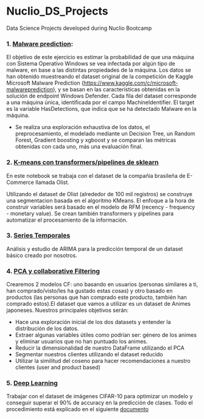# Nuclio_DS_Projects
Data Science Projects developed during Nuclio Bootcamp

### 1. **[Malware prediction](Malware_Prediction.ipynb)**: 
El objetivo de este ejercicio es estimar la probabilidad de que una máquina con Sistema Operativo Windows se vea infectada por algún tipo de malware, en base a las distintas propiedades de la máquina. Los datos se han obtenido muestreando el dataset original de la competición de Kaggle Microsoft Malware Prediction (https://www.kaggle.com/c/microsoft-malwareprediction), y se basan en las características obtenidas en la solución de endpoint Windows Defender. Cada fila del dataset corresponde a una máquina única, identificada por el campo MachineIdentifier. El target es la variable HasDetections, que indica que se ha detectado Malware en la máquina.

- Se realiza una exploración exhaustiva de los datos, el preprocesamiento, el modelado mediante un Decision Tree, un Random Forest, Gradient boosting y xgboost y se comparan las métricas obtenidas con cada uno, más una evaluación final.

### 2. **[K-means con transformers/pipelines de sklearn](03_KMeans_with_pipelines.ipynb)**
En este notebook se trabaja con el dataset de la compañia brasileña de E-Commerce llamada Olist.

Utilizando el dataset de Olist (alrededor de 100 mil registros) se construye una segmentacion basada en el algoritmo KMeans. El enfoque a la hora de construir variables será basado en el modelo de RFM (recency - frequency - monetary value). Se crean también transformers y pipelines para automatizar el procesamiento de la información.

### 3. **[Series Temporales](Series_Temporales.ipynb)**
Análisis y estudio de ARIMA para la predicción temporal de un dataset básico creado por nosotros.

### 4. **[PCA y collaborative Filtering](PCA_CF_Anime.ipynb)**
Crearemos 2 modelos CF: uno basando en usuarios (personas similares a ti, han comprado/visto/les ha gustado estas cosas) y otro basado en productos (las personas que han comprado este producto, también han comprado estos).El dataset que vamos a utilizar es un dataset de Animes japoneses.
Nuestros principales objetivos serán:
- Hace una exploración inicial de los dos datasets y entender la distribución de los datos.
- Extraer algunas variables útiles como podrían ser: género de los animes y eliminar usuarios que no han puntuado los animes.
- Reducir la dimensionalidad de nuestro DataFrame utilizando el PCA
- Segmentar nuestros clientes utilizando el dataset reducido
- Utilizar la similitud del coseno para hacer recomendaciones a nuestro clientes (user and product based)

### 5. **[Deep Learning](CIFAR_90_60_.ipynb)**
Trabajar con el dataset de imágenes CIFAR-10 para optimizar un modelo y conseguir superar el 90% de accuracy en la predicción de clases. Todo el procedimiento está explicado en el siguiente [documento](CIFAR10_MarcC.pdf)

